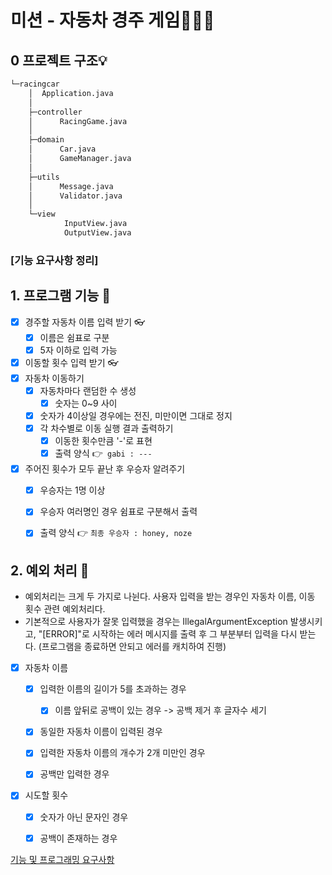 # 미션 - 자동차 경주 게임🚗🚕🚙



## 0 프로젝트 구조💡

```bash
└─racingcar
    │  Application.java
    │
    ├─controller
    │      RacingGame.java
    │
    ├─domain
    │      Car.java
    │      GameManager.java
    │
    ├─utils
    │      Message.java
    │      Validator.java
    │
    └─view
            InputView.java
            OutputView.java

```



### [기능 요구사항 정리]

## 1. 프로그램  기능 📝

- [x] 경주할 자동차 이름 입력 받기 👓
  - [x] 이름은 쉼표로 구분
  - [x] 5자 이하로 입력 가능
- [x] 이동할 횟수 입력 받기 👓
- [x] 자동차 이동하기
  - [x] 자동차마다 랜덤한 수 생성
    - [x] 숫자는 0~9 사이
  - [x] 숫자가 4이상일 경우에는 전진, 미만이면 그대로 정지
  - [x] 각 차수별로 이동 실행 결과 출력하기
    - [x] 이동한 횟수만큼  '-'로 표현 
    - [x] 출력 양식 👉` gabi : ---`
- [x] 주어진 횟수가 모두 끝난 후 우승자 알려주기
  - [x] 우승자는 1명 이상
  - [x] 우승자 여러명인 경우 쉼표로 구분해서 출력
  - [x] 출력 양식 👉 `최종 우승자 : honey, noze`
  
  

## 2. 예외 처리 📌

* 예외처리는 크게 두 가지로 나뉜다. 사용자 입력을 받는 경우인 자동차 이름, 이동 횟수 관련 예외처리다.
* 기본적으로 사용자가 잘못 입력했을 경우는 IllegalArgumentException 발생시키고, "[ERROR]"로 시작하는 에러 메시지를 출력 후 그 부분부터 입력을 다시 받는다. (프로그램을 종료하면 안되고 에러를 캐치하여 진행)

- [x] 자동차 이름
  - [x] 입력한 이름의 길이가 5를 초과하는 경우
    - [x] 이름 앞뒤로 공백이 있는 경우 -> 공백 제거 후 글자수 세기
  - [x] 동일한 자동차 이름이 입력된 경우
  - [x] 입력한 자동차 이름의 개수가 2개 미만인 경우
  - [x] 공백만 입력한 경우
  
  
  
- [x] 시도할 횟수
  - [x] 숫자가 아닌 문자인 경우
  - [x] 공백이 존재하는 경우



[기능 및 프로그래밍 요구사항](/markdown/요구사항.md)